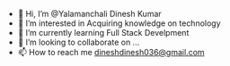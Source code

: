 - 👋 Hi, I’m @Yalamanchali Dinesh Kumar
- 👀 I’m interested in Acquiring knowledge on technology
- 🌱 I’m currently learning Full Stack Develpment
- 💞️ I’m looking to collaborate on ...
- 📫 How to reach me dineshdinesh036@gmail.com

<!---
dineshdini036/dineshdini036 is a ✨ special ✨ repository because its `README.md` (this file) appears on your GitHub profile.
You can click the Preview link to take a look at your changes.
--->
